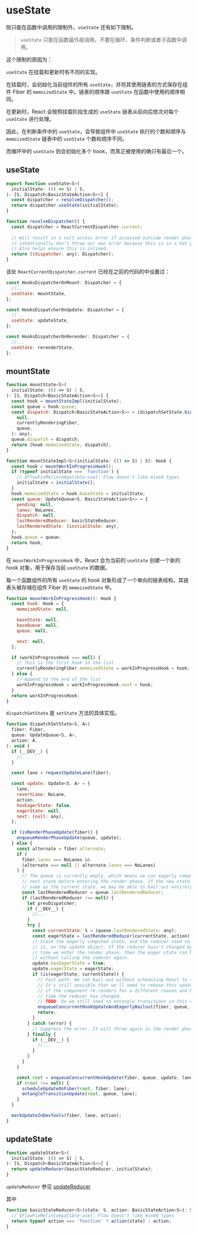 # useState

除只能在函数中调用的限制外，`useState` 还有如下限制。

> `useState` 只能在函数最外层调用。不要在循环、条件判断或者子函数中调用。

这个限制的原因为：

`useState` 在挂载和更新时有不同的实现。

在挂载时，会初始化当前组件的所有 `useState`，并将其使用链表的方式保存在组件 Fiber 的 `memoizedState` 中。链表的顺序跟 `useState` 在函数中使用的顺序相同。

在更新时，React 会按照挂载阶段生成的 `useState` 链表从前向后依次对每个  `useState` 进行处理。

因此，在判断条件中的 `useState`，会导致组件中 `useState` 执行的个数和顺序与 `memoizedState` 链表中的 `useState` 个数和顺序不同。

而循环中的 `useState` 则会初始化多个 hook，而真正被使用的确只有最后一个。

## useState

```js
export function useState<S>(
  initialState: (() => S) | S,
): [S, Dispatch<BasicStateAction<S>>] {
  const dispatcher = resolveDispatcher();
  return dispatcher.useState(initialState);
}
```

```js
function resolveDispatcher() {
  const dispatcher = ReactCurrentDispatcher.current;
  
  // Will result in a null access error if accessed outside render phase. We
  // intentionally don't throw our own error because this is in a hot path.
  // Also helps ensure this is inlined.
  return ((dispatcher: any): Dispatcher);
}
```
该处 `ReactCurrentDispatcher.current` 已经在之前的代码的中设置过：

```js
const HooksDispatcherOnMount: Dispatcher = {
  //...
  useState: mountState,
};

const HooksDispatcherOnUpdate: Dispatcher = {
  //...
  useState: updateState,
};

const HooksDispatcherOnRerender: Dispatcher = {
  //...
  useState: rerenderState,
};
```

## mountState

```js
function mountState<S>(
  initialState: (() => S) | S,
): [S, Dispatch<BasicStateAction<S>>] {
  const hook = mountStateImpl(initialState);
  const queue = hook.queue;
  const dispatch: Dispatch<BasicStateAction<S>> = (dispatchSetState.bind(
    null,
    currentlyRenderingFiber,
    queue,
  ): any);
  queue.dispatch = dispatch;
  return [hook.memoizedState, dispatch];
}
```

```js
function mountStateImpl<S>(initialState: (() => S) | S): Hook {
  const hook = mountWorkInProgressHook();
  if (typeof initialState === 'function') {
    // $FlowFixMe[incompatible-use]: Flow doesn't like mixed types
    initialState = initialState();
  }
  hook.memoizedState = hook.baseState = initialState;
  const queue: UpdateQueue<S, BasicStateAction<S>> = {
    pending: null,
    lanes: NoLanes,
    dispatch: null,
    lastRenderedReducer: basicStateReducer,
    lastRenderedState: (initialState: any),
  };
  hook.queue = queue;
  return hook;
}
```

在 `mountWorkInProgressHook` 中，React 会为当前的 `useState` 创建一个新的 hook 对象，用于保存当前 `useState` 的数据。

每一个函数组件的所有 `useState` 的 hook 对象形成了一个单向的链表结构，其链表头被存储在组件 Fiber 的 `memoizedState` 中。

```js
function mountWorkInProgressHook(): Hook {
  const hook: Hook = {
    memoizedState: null,

    baseState: null,
    baseQueue: null,
    queue: null,

    next: null,
  };

  if (workInProgressHook === null) {
    // This is the first hook in the list
    currentlyRenderingFiber.memoizedState = workInProgressHook = hook;
  } else {
    // Append to the end of the list
    workInProgressHook = workInProgressHook.next = hook;
  }
  return workInProgressHook;
}
```

`dispatchSetState` 是 `setState` 方法的具体实现。

```js
function dispatchSetState<S, A>(
  fiber: Fiber,
  queue: UpdateQueue<S, A>,
  action: A,
): void {
  if (__DEV__) {
    //...
  }

  const lane = requestUpdateLane(fiber);

  const update: Update<S, A> = {
    lane,
    revertLane: NoLane,
    action,
    hasEagerState: false,
    eagerState: null,
    next: (null: any),
  };

  if (isRenderPhaseUpdate(fiber)) {
    enqueueRenderPhaseUpdate(queue, update);
  } else {
    const alternate = fiber.alternate;
    if (
      fiber.lanes === NoLanes &&
      (alternate === null || alternate.lanes === NoLanes)
    ) {
      // The queue is currently empty, which means we can eagerly compute the
      // next state before entering the render phase. If the new state is the
      // same as the current state, we may be able to bail out entirely.
      const lastRenderedReducer = queue.lastRenderedReducer;
      if (lastRenderedReducer !== null) {
        let prevDispatcher;
        if (__DEV__) {
          //...
        }
        try {
          const currentState: S = (queue.lastRenderedState: any);
          const eagerState = lastRenderedReducer(currentState, action);
          // Stash the eagerly computed state, and the reducer used to compute
          // it, on the update object. If the reducer hasn't changed by the
          // time we enter the render phase, then the eager state can be used
          // without calling the reducer again.
          update.hasEagerState = true;
          update.eagerState = eagerState;
          if (is(eagerState, currentState)) {
            // Fast path. We can bail out without scheduling React to re-render.
            // It's still possible that we'll need to rebase this update later,
            // if the component re-renders for a different reason and by that
            // time the reducer has changed.
            // TODO: Do we still need to entangle transitions in this case?
            enqueueConcurrentHookUpdateAndEagerlyBailout(fiber, queue, update);
            return;
          }
        } catch (error) {
          // Suppress the error. It will throw again in the render phase.
        } finally {
          if (__DEV__) {
            //...
          }
        }
      }
    }

    const root = enqueueConcurrentHookUpdate(fiber, queue, update, lane);
    if (root !== null) {
      scheduleUpdateOnFiber(root, fiber, lane);
      entangleTransitionUpdate(root, queue, lane);
    }
  }

  markUpdateInDevTools(fiber, lane, action);
}
```

## updateState

```js
function updateState<S>(
  initialState: (() => S) | S,
): [S, Dispatch<BasicStateAction<S>>] {
  return updateReducer(basicStateReducer, initialState);
}
```

`updateReducer` 参见 [updateReducer](./useReducer.md)

其中 

```js
function basicStateReducer<S>(state: S, action: BasicStateAction<S>): S {
  // $FlowFixMe[incompatible-use]: Flow doesn't like mixed types
  return typeof action === 'function' ? action(state) : action;
}
```

